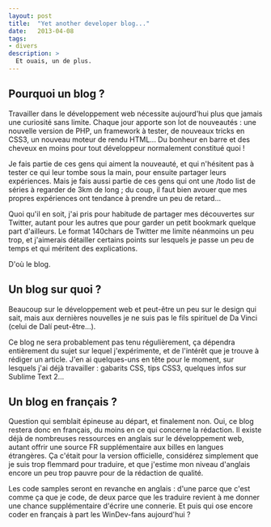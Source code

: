 ```yaml
---
layout: post
title:  "Yet another developer blog..."
date:   2013-04-08
tags: 
- divers
description: >
  Et ouais, un de plus.
---
```


## Pourquoi un blog ? 

Travailler dans le développement web nécessite aujourd'hui plus que jamais une curiosité sans limite. Chaque jour apporte son lot de nouveautés : une nouvelle version de PHP, un framework à tester, de nouveaux tricks en CSS3, un nouveau moteur de rendu HTML... Du bonheur en barre et des cheveux en moins pour tout développeur normalement constitué quoi !

Je fais partie de ces gens qui aiment la nouveauté, et qui n'hésitent pas à tester ce qui leur tombe sous la main, pour ensuite partager leurs expériences. Mais je fais aussi partie de ces gens qui ont une /todo list de séries à regarder de 3km de long ; du coup, il faut bien avouer que mes propres expériences ont tendance à prendre un peu de retard...

Quoi qu'il en soit, j'ai pris pour habitude de partager mes découvertes sur Twitter, autant pour les autres que pour garder un petit bookmark quelque part d'ailleurs. Le format 140chars de Twitter me limite néanmoins un peu trop, et j'aimerais détailler certains points sur lesquels je passe un peu de temps et qui méritent des explications.

D'où le blog.

## Un blog sur quoi ?

Beaucoup sur le développement web et peut-être un peu sur le design qui sait, mais aux dernières nouvelles je ne suis pas le fils spirituel de Da Vinci (celui de Dalí peut-être...).

Ce blog ne sera probablement pas tenu régulièrement, ça dépendra entièrement du sujet sur lequel j'expérimente, et de l'intérêt que je trouve à rédiger un article. J'en ai quelques-uns en tête pour le moment, sur lesquels j'ai déjà travailler : gabarits CSS, tips CSS3, quelques infos sur Sublime Text 2...

## Un blog en français ?

Question qui semblait épineuse au départ, et finalement non. Oui, ce blog restera donc en français, du moins en ce qui concerne la rédaction. Il existe déjà de nombreuses ressources en anglais sur le développement web, autant offrir une source FR supplémentaire aux billes en langues étrangères. Ça c'était pour la version officielle, considérez simplement que je suis trop flemmard pour traduire, et que j'estime mon niveau d'anglais encore un peu trop pauvre pour de la rédaction de qualité.

Les code samples seront en revanche en anglais : d'une parce que c'est comme ça que je code, de deux parce que les traduire revient à me donner une chance supplémentaire d'écrire une connerie. Et puis qui ose encore coder en français à part les WinDev-fans aujourd'hui ?